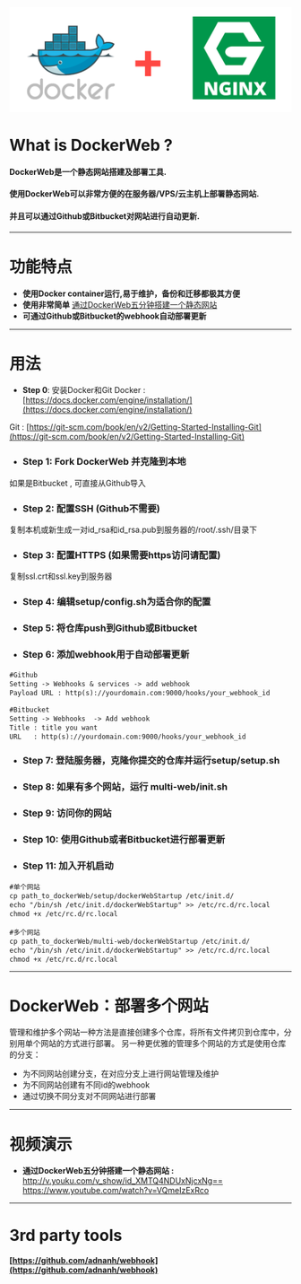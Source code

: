 ![docker+nginx](https://github.com/antscript/DockerWeb/raw/master/img/dockerweb.png)
# What is DockerWeb ?
#### DockerWeb是一个静态网站搭建及部署工具.

#### 使用DockerWeb可以非常方便的在服务器/VPS/云主机上部署静态网站.

#### 并且可以通过Github或Bitbucket对网站进行自动更新.

***

# 功能特点
* **使用Docker container运行,易于维护，备份和迁移都极其方便**
* **使用非常简单** <a href="http://v.youku.com/v_show/id_XMTQ4NDUxNjcxNg==" target="_blank">通过DockerWeb五分钟搭建一个静态网站</a>
* **可通过Github或Bitbucket的webhook自动部署更新**

***

# 用法


* **Step 0**: 安装Docker和Git
Docker : [https://docs.docker.com/engine/installation/](https://docs.docker.com/engine/installation/)

Git : [https://git-scm.com/book/en/v2/Getting-Started-Installing-Git](https://git-scm.com/book/en/v2/Getting-Started-Installing-Git)


* ### **Step 1**: Fork DockerWeb 并克隆到本地
如果是Bitbucket , 可直接从Github导入

* ### **Step 2**: 配置SSH (Github不需要)
复制本机或新生成一对id_rsa和id_rsa.pub到服务器的/root/.ssh/目录下

* ### **Step 3**: 配置HTTPS (如果需要https访问请配置)
复制ssl.crt和ssl.key到服务器

* ### **Step 4**: 编辑setup/config.sh为适合你的配置

* ### **Step 5**: 将仓库push到Github或Bitbucket

* ### **Step 6**: 添加webhook用于自动部署更新
```
#Github  
Setting -> Webhooks & services -> add webhook
Payload URL : http(s)://yourdomain.com:9000/hooks/your_webhook_id
```
```
#Bitbucket  
Setting -> Webhooks  -> Add webhook
Title : title you want
URL   : http(s)://yourdomain.com:9000/hooks/your_webhook_id
```

* ### **Step 7**: 登陆服务器，克隆你提交的仓库并运行setup/setup.sh

* ### **Step 8**: 如果有多个网站，运行 multi-web/init.sh

* ### **Step 9**: 访问你的网站

* ### **Step 10**: 使用Github或者Bitbucket进行部署更新

* ### **Step 11**: 加入开机启动
```
#单个网站
cp path_to_dockerWeb/setup/dockerWebStartup /etc/init.d/
echo "/bin/sh /etc/init.d/dockerWebStartup" >> /etc/rc.d/rc.local
chmod +x /etc/rc.d/rc.local

#多个网站
cp path_to_dockerWeb/multi-web/dockerWebStartup /etc/init.d/
echo "/bin/sh /etc/init.d/dockerWebStartup" >> /etc/rc.d/rc.local
chmod +x /etc/rc.d/rc.local
```

***

# DockerWeb：部署多个网站
管理和维护多个网站一种方法是直接创建多个仓库，将所有文件拷贝到仓库中，分别用单个网站的方式进行部署。
另一种更优雅的管理多个网站的方式是使用仓库的分支：
* 为不同网站创建分支，在对应分支上进行网站管理及维护
* 为不同网站创建有不同id的webhook
* 通过切换不同分支对不同网站进行部署

***
# 视频演示
* **通过DockerWeb五分钟搭建一个静态网站 :** 
<a href="http://v.youku.com/v_show/id_XMTQ4NDUxNjcxNg==" target="_blank">http://v.youku.com/v_show/id_XMTQ4NDUxNjcxNg==</a>
<a href="https://www.youtube.com/watch?v=VQmeIzExRco" target="_blank">https://www.youtube.com/watch?v=VQmeIzExRco</a>

***
# 3rd party tools
#### [https://github.com/adnanh/webhook](https://github.com/adnanh/webhook)
